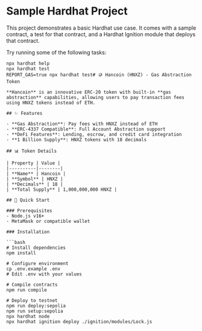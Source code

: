 # Sample Hardhat Project

This project demonstrates a basic Hardhat use case. It comes with a sample contract, a test for that contract, and a Hardhat Ignition module that deploys that contract.

Try running some of the following tasks:

```shell
npx hardhat help
npx hardhat test
REPORT_GAS=true npx hardhat test# 🪙 Hancoin (HNXZ) - Gas Abstraction Token

**Hancoin** is an innovative ERC-20 token with built-in **gas abstraction** capabilities, allowing users to pay transaction fees using HNXZ tokens instead of ETH.

## ✨ Features

- **Gas Abstraction**: Pay fees with HNXZ instead of ETH
- **ERC-4337 Compatible**: Full Account Abstraction support
- **DeFi Features**: Lending, escrow, and credit card integration
- **1 Billion Supply**: HNXZ tokens with 18 decimals

## 📊 Token Details

| Property | Value |
|----------|--------|
| **Name** | Hancoin |
| **Symbol** | HNXZ |
| **Decimals** | 18 |
| **Total Supply** | 1,000,000,000 HNXZ |

## 🚀 Quick Start

### Prerequisites
- Node.js v16+
- MetaMask or compatible wallet

### Installation

```bash
# Install dependencies
npm install

# Configure environment
cp .env.example .env
# Edit .env with your values

# Compile contracts
npm run compile

# Deploy to testnet
npm run deploy:sepolia
npm run setup:sepolia
npx hardhat node
npx hardhat ignition deploy ./ignition/modules/Lock.js
```
